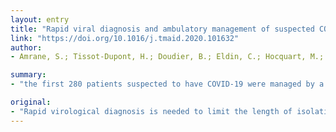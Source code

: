 ```yaml
---
layout: entry
title: "Rapid viral diagnosis and ambulatory management of suspected COVID-19 cases presenting at the infectious diseases referral hospital in Marseille, France, - January 31st to March 1st, 2020: A respiratory virus snapshot"
link: "https://doi.org/10.1016/j.tmaid.2020.101632"
author:
- Amrane, S.; Tissot-Dupont, H.; Doudier, B.; Eldin, C.; Hocquart, M.; Mailhe, M.; Dudouet, P.; Ormieres, E.; Ailhaud, L.; Parola, P.; Lagier, J. C.; Brouqui, P.; Zandotti, C.; Ninove, L.; Luciani, L.; Boschi, C.; La Scola, B.; Raoult, D.; Million, M.; Colson, P.; Gautret, P.

summary:
- "the first 280 patients suspected to have COVID-19 were managed by a rapid care circuit and virological diagnosis in Marseille, France. No SARS-CoV-2 was detected over the study period. Other viral infections were identified in 49% of the patients. Early recognition is critical to isolate confirmed cases and prevent further transmission. Public health containment measures to be adjusted by reducing the time spent in isolation. Rapid virology is needed to limit the length of isolation for suspected cases."

original:
- "Rapid virological diagnosis is needed to limit the length of isolation for suspected COVID-19 cases. METHOD: We managed the first 280 patients suspected to have COVID-19 through a rapid care circuit and virological diagnosis in our infectious disease reference hospital in Marseille, France. Rapid viral detection was performed on sputum and nasopharyngeal samples. RESULTS: Over our study period, no SARS-CoV-2 was detected. Results were obtained within approximately three hours of the arrival of patient samples at the laboratory. Other viral infections were identified in 49% of the patients, with most common pathogens being influenza A and B viruses, rhinovirus, metapneumovirus and common coronaviruses, notably HKU1 and NL63. CONCLUSION: Early recognition of COVID-19 is critical to isolate confirmed cases and prevent further transmission. Early rule-out of COVID-19 allows public health containment measures to be adjusted by reducing the time spent in isolation."
---
```



